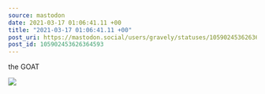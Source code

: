 ```yaml
---
source: mastodon
date: 2021-03-17 01:06:41.11 +00
title: "2021-03-17 01:06:41.11 +00"
post_uri: https://mastodon.social/users/gravely/statuses/105902453626364593
post_id: 105902453626364593
---
```

the GOAT


![](/images/105902453571880175.jpg)

